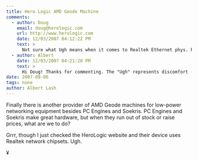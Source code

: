 ```yaml
---
title: Hero Logic AMD Geode Machine
comments:
  - author: Doug
    email: doug@herologic.com
    url: http://www.herologic.com
    date: 12/03/2007 04:12:22 PM
    text: >
      Not sure what Ugh means when it comes to Realtek Ethernet phys. Realtek has nearly 80% of the phy business world wide and is very well supported, which is why we use them. Could you help us by explaining your distaste for the Realtek parts? It would help us understand what problems you have had with these parts.  We have not had any problems with them, either in hardware or software.<br/><br/>    Regards,<br/><br/>     Doug<br/>    www.herologic.com
  - author: Albert
    date: 12/03/2007 04:21:20 PM
    text: >
      Hi Doug! Thanks for commenting. The "Ugh" represents discomfort - I don't like to use realtek chipsets. I have always felt that realtek chips were common because they were the most affordable, and that is fine for desktop networking.<br/><br/>I should clarify my distaste for realtek, its not specifically the hardware itself - I'm not technically qualified to comment on that. However, the current state of open source drivers for realtek hardware, is not the greatest out there. Again, it may be fine for desktop networking, but when it comes to infrastructure, I would prefer a chipset with better relationships with the open source community. I realize that realtek does have drivers for open source operating systems, but I prefer to use ones that have solid support, like intel, 3com, and natsemi.<br/><br/>Have you used realtek chipsets extensively with freebsd or linux?
date: 2007-09-06
tags: none
author: Albert Lash
---
```

Finally there is another provider of AMD Geode machines for low-power networking equipment besides PC Engines and Soekris. PC Engines and Soekris make great hardware, but when they run out of stock or raise prices, what are we to do?

Grrr, though I just checked the HeroLogic website and their device uses Realtek network chipsets. Ugh.

¥


